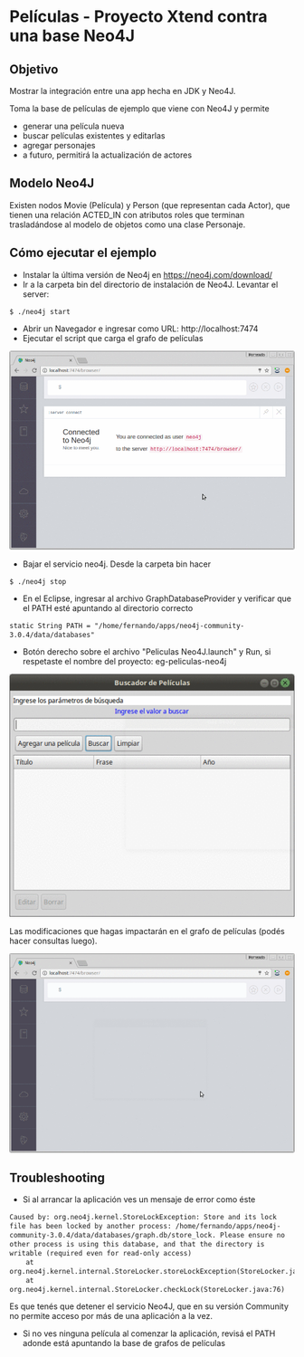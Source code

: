 # Películas - Proyecto Xtend contra una base Neo4J

## Objetivo
Mostrar la integración entre una app hecha en JDK y Neo4J.

Toma la base de películas de ejemplo que viene con Neo4J y permite 

* generar una película nueva
* buscar películas existentes y editarlas
* agregar personajes
* a futuro, permitirá la actualización de actores

## Modelo Neo4J
Existen nodos Movie (Película) y Person (que representan cada Actor), que tienen una relación
ACTED_IN con atributos roles que terminan trasladándose al modelo de objetos como una clase Personaje.

## Cómo ejecutar el ejemplo

* Instalar la última versión de Neo4j en https://neo4j.com/download/
* Ir a la carpeta bin del directorio de instalación de Neo4J. Levantar el server: 

```
$ ./neo4j start
```

* Abrir un Navegador e ingresar como URL: http://localhost:7474
* Ejecutar el script que carga el grafo de películas

![video](video/crearPelis.gif)

* Bajar el servicio neo4j. Desde la carpeta bin hacer

```
$ ./neo4j stop
```

* En el Eclipse, ingresar al archivo GraphDatabaseProvider y verificar que el PATH esté apuntando al directorio correcto

``` Xtend
static String PATH = "/home/fernando/apps/neo4j-community-3.0.4/data/databases"
```

* Botón derecho sobre el archivo "Peliculas Neo4J.launch" y Run, si respetaste el nombre del proyecto: eg-peliculas-neo4j

![video](video/demoApp.gif)

Las modificaciones que hagas impactarán en el grafo de películas (podés hacer consultas luego).

![video](video/grafo2.gif)


## Troubleshooting

* Si al arrancar la aplicación ves un mensaje de error como éste

```
Caused by: org.neo4j.kernel.StoreLockException: Store and its lock file has been locked by another process: /home/fernando/apps/neo4j-community-3.0.4/data/databases/graph.db/store_lock. Please ensure no other process is using this database, and that the directory is writable (required even for read-only access)
	at org.neo4j.kernel.internal.StoreLocker.storeLockException(StoreLocker.java:90)
	at org.neo4j.kernel.internal.StoreLocker.checkLock(StoreLocker.java:76)
```

Es que tenés que detener el servicio Neo4J, que en su versión Community no permite acceso por más de una aplicación a la vez.

* Si no ves ninguna película al comenzar la aplicación, revisá el PATH adonde está apuntando la base de grafos de películas

